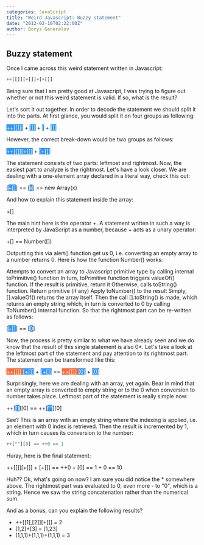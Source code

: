 ```yaml
---
categories: JavaScript
title: "Weird Javascript: Buzzy statement"
date: "2012-02-10T02:22:00Z"
author: Borys Generalov
---
```


## Buzzy statement

Once I came across this weird statement written in Javascript:

```Javascript
++[[]][+[]]+[+[]]
```

Being sure that I am pretty good at Javascript, I was trying to figure out whether or not this weird statement is valid. If so, what is the result?

Let's sort it out together. In order to decode the statement we should split it into the parts. At first glance, you would split it on four groups as following:

<span style="background-color: #3598ff; color:#fff">++[[]][</span> + <span style="background-color: #3598ff; color:#fff">[]]</span> + <span style="background-color: #3598ff; color:#fff"> [</span> + <span style="background-color: #3598ff; color:#fff"> []] </span>

However, the correct break-down would be two groups as follows:

<span style="background-color: #3598ff; color:#fff">++[[]][+[]]</span> + <span style="background-color: #3598ff; color:#fff">[+[]]</span>

The statement consists of two parts: leftmost and rightmost. Now, the easiest part to analyze is the rightmost. Let's have a look closer. We are dealing with a one-element array declared in a literal way, check this out:

[<span style="background-color: #3598ff; color:#fff">+[]</span>] == [<span style="background-color: #3598ff; color:#fff">x</span>] == new Array(x)

And how to explain this statement inside the array:

+[]

The main hint here is the operator +. A statement written in such a way is interpreted by JavaScript as a number, because + acts as a unary operator:

+[] == Number([])

Outputting this via alert() function get us 0, i.e. converting an empty array to a number returns 0. Here is how the function Number() works:

Attempts to convert an array to Javascript primitive type by calling internal toPrimitive() function
In turn, toPrimitive function triggers valueOf() function. If the result is primitive, return it
Otherwise, calls toString() function. Return primitive (if any)
Apply toNumber() to the result
Simply, [].valueOf() returns the array itself. Then the call [].toString() is made, which returns an empty string which, in turn is converted to 0 by calling ToNumber() internal function. So that the rightmost part can be re-written as follows:

[<span style="background-color: #3598ff; color:#fff">+[]</span>] == [<span style="background-color: #3598ff; color:#fff">0</span>]

Now, the process is pretty similar to what we have already seen and we do know that the result of this single statement is also 0*. Let's take a look at the leftmost part of the statement and pay attention to its rightmost part. The statement can be transformed like this:

<span style="background-color: #ff6a35; color:#fff">++[[]] </span> <span style="background-color: #3598ff; color:#fff">[+[]]</span> + <span style="background-color: #3598ff; color:#fff">[+[]]</span> == <span style="background-color: #ff6a35; color:#fff">++[[]] </span> <span style="background-color: #3598ff; color:#fff">[0]</span> + <span style="background-color: #3598ff; color:#fff">[0]</span>

Surprisingly, here we are dealing with an array, yet again. Bear in mind that an empty array is converted to empty string or to the 0 when conversion to number takes place. Leftmost part of the statement is really simple now:

++[<span style="background-color: #3598ff; color:#fff">[]</span>][0] == ++[<span style="background-color: #3598ff; color:#fff">""</span>][0]

See? This is an array with an empty string where the indexing is applied, i.e. an element with 0 index is retrieved. Then the result is incremented by 1, which in turn causes its conversion to the number:

```Javascript
++[""][0] == ++0 == 1
```

Huray, here is the final statement:

++[[]][+[]] + [+[]] == ++0 + [0] == 1 + 0 == 10

Huh?? Ok, what's going on now? I am sure you did notice the * somewhere above. The rightmost part was evaluated to 0, even more - to "0", which is a string. Hence we saw the string concatenation rather than the numerical sum.

And as a bonus, can you explain the following results?

* ++[[1],[2]][+[]] = 2
* [1,2]+[3] = [1,23]
* (1,1,1)+(1,1,1)+(1,1,1) = 3